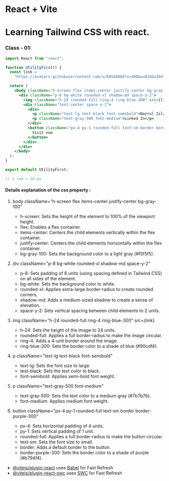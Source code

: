 # React + Vite

# Learning Tailwind CSS with react.

### Class - 01:

```jsx
import React from "react";

function UtilityFirst() {
  const link =
    "https://avatars.githubusercontent.com/u/69568084?s=400&u=81bba36df177c605b9f62cd1d1e6aee7862b51b7&v=4";

  return (
    <body className="h-screen flex items-center justify-center bg-gray-100">
      <div className="p-8 bg-white rounded-xl shadow-md space-y-2">
        <img className="h-24 rounded-full ring-4 ring-blue-300" src={link} />
        <div className="text-center space-y-2">
          <div>
            <p className="text-lg text-black font-semibold">Nazrul Islam</p>
            <p className="text-gray-500 font-medium">Linked In</p>
          </div>
          <button className="px-4 py-1 rounded-full text-sm border border-purple-300">
            Visit now
          </button>
        </div>
      </div>
    </body>
  );
}

export default UtilityFirst;

// 1 rem = 16 px
```

#### Details explanation of the css property :

1. body className="h-screen flex items-center justify-center bg-gray-100"

   - h-screen: Sets the height of the element to 100% of the viewport height.
   - flex: Enables a flex container.
   - items-center: Centers the child elements vertically within the flex container.
   - justify-center: Centers the child elements horizontally within the flex container.
   - bg-gray-100: Sets the background color to a light gray (#f5f5f5).

2. div className="p-8 bg-white rounded-xl shadow-md space-y-2"

   - p-8: Sets padding of 8 units (using spacing defined in Tailwind CSS) on all sides of the element.
   - bg-white: Sets the background color to white.
   - rounded-xl: Applies extra-large border-radius to create rounded corners.
   - shadow-md: Adds a medium-sized shadow to create a sense of elevation.
   - space-y-2: Sets vertical spacing between child elements to 2 units.

3. img className="h-24 rounded-full ring-4 ring-blue-300" src={link}

   - h-24: Sets the height of the image to 24 units.
   - rounded-full: Applies a full border-radius to make the image circular.
   - ring-4: Adds a 4-unit border around the image.
   - ring-blue-300: Sets the border color to a shade of blue (#90cdf4).

4. p className="text-lg text-black font-semibold"

   - text-lg: Sets the font size to large.
   - text-black: Sets the text color to black.
   - font-semibold: Applies semi-bold font weight.

5. p className="text-gray-500 font-medium"

   - text-gray-500: Sets the text color to a medium gray (#7b7b7b).
   - font-medium: Applies medium font weight.

6. button className="px-4 py-1 rounded-full text-sm border border-purple-300"

   - px-4: Sets horizontal padding of 4 units.
   - py-1: Sets vertical padding of 1 unit.
   - rounded-full: Applies a full border-radius to make the button circular.
   - text-sm: Sets the font size to small.
   - border: Adds a default border to the button.
   - border-purple-300: Sets the border color to a shade of purple (#b794f4).

- [@vitejs/plugin-react](https://github.com/vitejs/vite-plugin-react/blob/main/packages/plugin-react/README.md) uses [Babel](https://babeljs.io/) for Fast Refresh
- [@vitejs/plugin-react-swc](https://github.com/vitejs/vite-plugin-react-swc) uses [SWC](https://swc.rs/) for Fast Refresh
